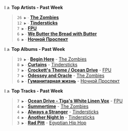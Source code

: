 <!--START_LASTFM_ARTISTS:{"period": "7day", "rows": 5}-->
<a href="https://last.fm" target="_blank"><img src="https://user-images.githubusercontent.com/17434202/215290617-e793598d-d7c9-428f-9975-156db1ba89cc.svg" alt="Last.fm Logo" width="18" height="13"/></a> **Top Artists - Past Week**

> `26 ▶️` ∙ **[The Zombies](https://www.last.fm/music/The+Zombies)**<br/>
> `12 ▶️` ∙ **[Tindersticks](https://www.last.fm/music/Tindersticks)**<br/>
> `7 ▶️` ∙ **[FPU](https://www.last.fm/music/FPU)**<br/>
> `6 ▶️` ∙ **[We Butter the Bread with Butter](https://www.last.fm/music/We+Butter+the+Bread+with+Butter)**<br/>
> `6 ▶️` ∙ **[Ночной Проспект](https://www.last.fm/music/%D0%9D%D0%BE%D1%87%D0%BD%D0%BE%D0%B9+%D0%9F%D1%80%D0%BE%D1%81%D0%BF%D0%B5%D0%BA%D1%82)**<br/>
<!--END_LASTFM_ARTISTS-->

<!--START_LASTFM_ALBUMS:{"period": "7day", "rows": 5}-->
<a href="https://last.fm" target="_blank"><img src="https://user-images.githubusercontent.com/17434202/215290617-e793598d-d7c9-428f-9975-156db1ba89cc.svg" alt="Last.fm Logo" width="18" height="13"/></a> **Top Albums - Past Week**

> `19 ▶️` ∙ **[Begin Here](https://www.last.fm/music/The+Zombies/Begin+Here)** - [The Zombies](https://www.last.fm/music/The+Zombies)<br/>
> `8 ▶️` ∙ **[Curtains](https://www.last.fm/music/Tindersticks/Curtains)** - [Tindersticks](https://www.last.fm/music/Tindersticks)<br/>
> `7 ▶️` ∙ **[Crockett's Theme / Ocean Drive](https://www.last.fm/music/FPU/Crockett%27s+Theme+%2F+Ocean+Drive)** - [FPU](https://www.last.fm/music/FPU)<br/>
> `7 ▶️` ∙ **[Odessey and Oracle](https://www.last.fm/music/The+Zombies/Odessey+and+Oracle)** - [The Zombies](https://www.last.fm/music/The+Zombies)<br/>
> `6 ▶️` ∙ **[Гуманитарная жизнь](https://www.last.fm/music/%D0%9D%D0%BE%D1%87%D0%BD%D0%BE%D0%B9+%D0%9F%D1%80%D0%BE%D1%81%D0%BF%D0%B5%D0%BA%D1%82/%D0%93%D1%83%D0%BC%D0%B0%D0%BD%D0%B8%D1%82%D0%B0%D1%80%D0%BD%D0%B0%D1%8F+%D0%B6%D0%B8%D0%B7%D0%BD%D1%8C)** - [Ночной Проспект](https://www.last.fm/music/%D0%9D%D0%BE%D1%87%D0%BD%D0%BE%D0%B9+%D0%9F%D1%80%D0%BE%D1%81%D0%BF%D0%B5%D0%BA%D1%82)<br/>
<!--END_LASTFM_ALBUMS-->

<!--START_LASTFM_TRACKS:{"period": "7day", "rows": 5}-->
<a href="https://last.fm" target="_blank"><img src="https://user-images.githubusercontent.com/17434202/215290617-e793598d-d7c9-428f-9975-156db1ba89cc.svg" alt="Last.fm Logo" width="18" height="13"/></a> **Top Tracks - Past Week**

> `7 ▶️` ∙ **[Ocean Drive - Tiga's White Linen Vox](https://www.last.fm/music/FPU/_/Ocean+Drive+-+Tiga%27s+White+Linen+Vox)** - [FPU](https://www.last.fm/music/FPU)<br/>
> `4 ▶️` ∙ **[Summertime](https://www.last.fm/music/The+Zombies/_/Summertime)** - [The Zombies](https://www.last.fm/music/The+Zombies)<br/>
> `4 ▶️` ∙ **[Always a Stranger](https://www.last.fm/music/Tindersticks/_/Always+a+Stranger)** - [Tindersticks](https://www.last.fm/music/Tindersticks)<br/>
> `4 ▶️` ∙ **[Another Night In](https://www.last.fm/music/Tindersticks/_/Another+Night+In)** - [Tindersticks](https://www.last.fm/music/Tindersticks)<br/>
> `3 ▶️` ∙ **[Rad Pitt](https://www.last.fm/music/Egyptian+Hip+Hop/_/Rad+Pitt)** - [Egyptian Hip Hop](https://www.last.fm/music/Egyptian+Hip+Hop)<br/>
<!--END_LASTFM_TRACKS-->